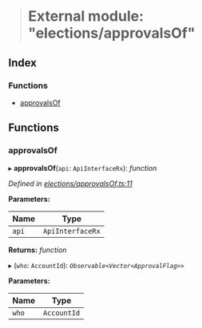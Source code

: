 > # External module: "elections/approvalsOf"

## Index

### Functions

* [approvalsOf](_elections_approvalsof_.md#approvalsof)

## Functions

###  approvalsOf

▸ **approvalsOf**(`api`: `ApiInterfaceRx`): *function*

*Defined in [elections/approvalsOf.ts:11](https://github.com/polkadot-js/api/blob/37af934/packages/api-derive/src/elections/approvalsOf.ts#L11)*

**Parameters:**

Name | Type |
------ | ------ |
`api` | `ApiInterfaceRx` |

**Returns:** *function*

▸ (`who`: `AccountId`): *`Observable<Vector<ApprovalFlag>>`*

**Parameters:**

Name | Type |
------ | ------ |
`who` | `AccountId` |